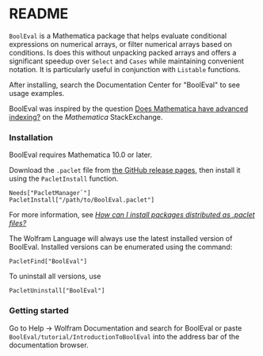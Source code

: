 # README #

`BoolEval` is a Mathematica package that helps evaluate conditional expressions on numerical arrays, or filter numerical arrays based on conditions.  Is does this without unpacking packed arrays and offers a significant speedup over `Select` and `Cases` while maintaining convenient notation.  It is particularly useful in conjunction with `Listable` functions.

After installing, search the Documentation Center for "BoolEval" to see usage examples. 

BoolEval was inspired by the question [Does Mathematica have advanced indexing?](http://mathematica.stackexchange.com/q/2821/12) on the *Mathematica* StackExchange.

### Installation

BoolEval requires Mathematica 10.0 or later.

Download the `.paclet` file from [the GitHub release pages](https://github.com/szhorvat/BoolEval/releases), then install it using the `PacletInstall` function.

    Needs["PacletManager`"]
    PacletInstall["/path/to/BoolEval.paclet"]

For more information, see [*How can I install packages distributed as .paclet files?*](https://mathematica.stackexchange.com/q/141887/12)

The Wolfram Language will always use the latest installed version of BoolEval. Installed versions can be enumerated using the command:

    PacletFind["BoolEval"]
    
To uninstall all versions, use

    PacletUninstall["BoolEval"]

### Getting started

Go to Help → Wolfram Documentation and search for BoolEval or paste `BoolEval/tutorial/IntroductionToBoolEval` into the address bar of the documentation browser.